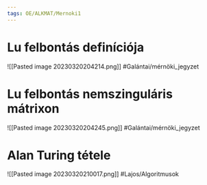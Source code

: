 ```yaml
---
tags: OE/ALKMAT/Mernoki1 
---
```


# Lu felbontás definíciója
![[Pasted image 20230320204214.png]]
#Galántai/mérnöki_jegyzet 
# Lu felbontás nemszinguláris mátrixon
![[Pasted image 20230320204245.png]]
#Galántai/mérnöki_jegyzet 
# Alan Turing tétele
![[Pasted image 20230320210017.png]]
#Lajos/Algoritmusok
